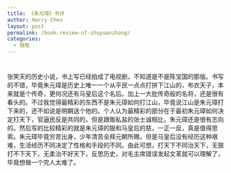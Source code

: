 ```yaml
---
title: 《朱元璋》书评
author: Harry Chen
layout: post
permalink: /book-review-of-zhuyuanzhang/
categories:
  - 随笔
---
```

# 

张笑天的历史小说，书上写已经拍成了电视剧，不知道是不是陈宝国的那版。书写的不错，毕竟朱元璋是历史上唯一一个从平民一点点打拼下江山的，布衣天子，本来就是个传奇，更何况还有马皇后这个名后。加上一大批传奇般的名将，还是很有看头的。不过我觉得最精彩的东西不是朱元璋如何打江山，毕竟说江山是朱元璋打下来的，还不如说是明朝送个他的。个人认为最精彩的部分在于最初朱元璋如何决定打天下，官逼民反是共同的，但是跟贩私盐的张士诚相比，朱元璋还是很有志向的。然后写的比较精彩的就是朱元璋的狠和马皇后的慈，一正一反，真是值得思索。朱元璋毕竟穷苦出身，少年清苦全拜元朝所赐，但是马皇后没有经历这种艰难，生活经历不同决定了性格和手段的不同。由此可想，打天下不同治天下，无狠打不下天下，无柔治不好天下，反思历史，对毛主席错误发起文革就可以理解了，毕竟想做一个完人太难了。